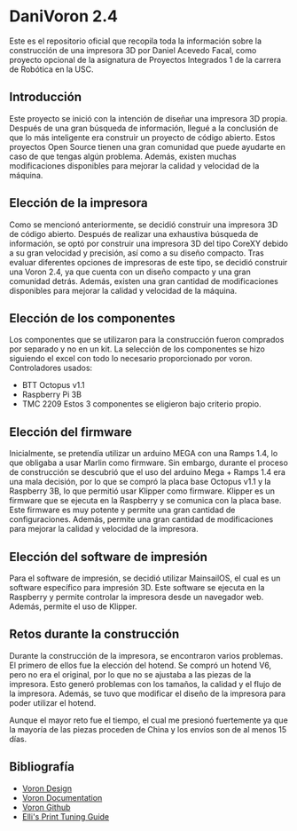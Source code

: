 # DaniVoron 2.4
Este es el repositorio oficial que recopila toda la información sobre la construcción de una impresora 3D por Daniel Acevedo Facal, como proyecto opcional de la asignatura de Proyectos Integrados 1 de la carrera de Robótica en la USC.

## Introducción
Este proyecto se inició con la intención de diseñar una impresora 3D propia. Después de una gran búsqueda de información, llegué a la conclusión de que lo más inteligente era construir un proyecto de código abierto. Estos proyectos Open Source tienen una gran comunidad que puede ayudarte en caso de que tengas algún problema. Además, existen muchas modificaciones disponibles para mejorar la calidad y velocidad de la máquina.

## Elección de la impresora
Como se mencionó anteriormente, se decidió construir una impresora 3D de código abierto. Después de realizar una exhaustiva búsqueda de información, se optó por construir una impresora 3D del tipo CoreXY debido a su gran velocidad y precisión, así como a su diseño compacto. Tras evaluar diferentes opciones de impresoras de este tipo, se decidió construir una Voron 2.4, ya que cuenta con un diseño compacto y una gran comunidad detrás. Además, existen una gran cantidad de modificaciones disponibles para mejorar la calidad y velocidad de la máquina.

## Elección de los componentes
Los componentes que se utilizaron para la construcción fueron comprados por separado y no en un kit. La selección de los componentes se hizo siguiendo el excel con todo lo necesario proporcionado por voron.
Controladores usados:
- BTT Octopus v1.1
- Raspberry Pi 3B
- TMC 2209
Estos 3 componentes se eligieron bajo criterio propio.

## Elección del firmware
Inicialmente, se pretendía utilizar un arduino MEGA con una Ramps 1.4, lo que obligaba a usar Marlin como firmware. Sin embargo, durante el proceso de construcción se descubrió que el uso del arduino Mega + Ramps 1.4 era una mala decisión, por lo que se compró la placa base Octopus v1.1 y la Raspberry 3B, lo que permitió usar Klipper como firmware. Klipper es un firmware que se ejecuta en la Raspberry y se comunica con la placa base. Este firmware es muy potente y permite una gran cantidad de configuraciones. Además, permite una gran cantidad de modificaciones para mejorar la calidad y velocidad de la impresora.

## Elección del software de impresión
Para el software de impresión, se decidió utilizar MainsailOS, el cual es un software específico para impresión 3D. Este software se ejecuta en la Raspberry y permite controlar la impresora desde un navegador web. Además, permite el uso de Klipper.

## Retos durante la construcción
Durante la construcción de la impresora, se encontraron varios problemas. El primero de ellos fue la elección del hotend. Se compró un hotend V6, pero no era el original, por lo que no se ajustaba a las piezas de la impresora. Esto generó problemas con los tamaños, la calidad y el flujo de la impresora. Además, se tuvo que modificar el diseño de la impresora para poder utilizar el hotend.

Aunque el mayor reto fue el tiempo, el cual me presionó fuertemente ya que la mayoría de las piezas proceden de China y los envíos son de al menos 15 días.

## Bibliografía
- [Voron Design](https://vorondesign.com/voron2.4)
- [Voron Documentation](https://docs.vorondesign.com/)
- [Voron Github](https://github.com/VoronDesign)
- [Elli's Print Tuning Guide](https://ellis3dp.com/Print-Tuning-Guide/)